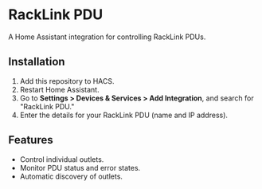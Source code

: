 # RackLink PDU

A Home Assistant integration for controlling RackLink PDUs.

## Installation

1. Add this repository to HACS.
2. Restart Home Assistant.
3. Go to **Settings > Devices & Services > Add Integration**, and search for "RackLink PDU."
4. Enter the details for your RackLink PDU (name and IP address).

## Features

- Control individual outlets.
- Monitor PDU status and error states.
- Automatic discovery of outlets.
